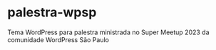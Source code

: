 # palestra-wpsp
Tema WordPress para palestra ministrada no Super Meetup 2023 da comunidade WordPress São Paulo
